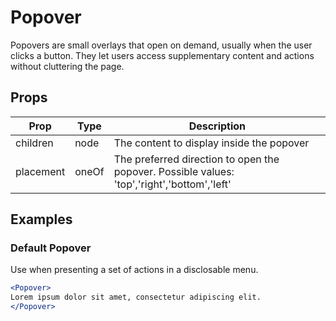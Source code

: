 # Popover

Popovers are small overlays that open on demand, usually when the user clicks a button. They let users access supplementary content and actions without cluttering the page.

## Props

| Prop | Type | Description |
| ---- | ---- | ----------- |
| children | node | The content to display inside the popover |
| placement | oneOf | The preferred direction to open the popover. Possible values: 'top','right','bottom','left' |

## Examples

###  Default Popover

Use when presenting a set of actions in a disclosable menu.

```jsx
<Popover>
Lorem ipsum dolor sit amet, consectetur adipiscing elit.
</Popover>
```
